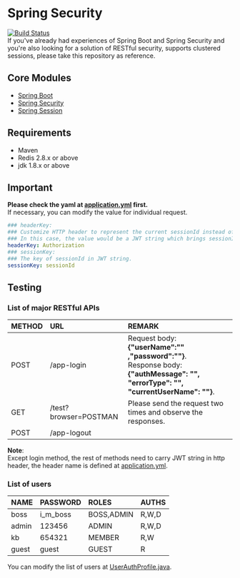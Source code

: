 # Spring Security
[![Build Status](https://travis-ci.org/kb19900709/spring-security.svg?branch=master)](https://travis-ci.org/kb19900709/spring-security)  
If you've already had experiences of Spring Boot and Spring Security and you're also looking for a solution of RESTful security, supports clustered sessions, please take this repository as reference.  

## Core Modules
- [Spring Boot](https://goo.gl/Y4dtTB)
- [Spring Security](https://goo.gl/D9tf7m)
- [Spring Session](https://goo.gl/Apn8T3)

## Requirements
- Maven
- Redis 2.8.x or above
- jdk 1.8.x or above

## Important
**Please check the yaml at [application.yml](https://goo.gl/5aMYRc) first.**  
If necessary, you can modify the value for individual request.
```yaml
### headerKey:
### Customize HTTP header to represent the current sessionId instead of cookies.
### In this case, the value would be a JWT string which brings sessionId.
headerKey: Authorization
### sessionKey:
### The key of sessionId in JWT string.
sessionKey: sessionId
```

## Testing
### List of major RESTful APIs
| METHOD | URL | REMARK |
| :---- | :---- | :---- |
| POST | /app-login | Request body: **{"userName":"" ,"password":""}**.<br>Response body: **{"authMessage": "", "errorType": "", "currentUserName": ""}**. |
| GET | /test?browser=POSTMAN | Please send the request two times and observe the responses. |
| POST | /app-logout |  |

**Note**:  
Except login method, the rest of methods need to carry JWT string in http header, the header name is defined at [application.yml](https://goo.gl/5aMYRc).

### List of users
| NAME | PASSWORD | ROLES | AUTHS |
| :---- | :---- | :---- | :---- |
| boss | i_m_boss | BOSS,ADMIN | R,W,D |
| admin | 123456 | ADMIN | R,W,D |
| kb | 654321 | MEMBER | R,W |
| guest | guest | GUEST | R |  

You can modify the list of users at [UserAuthProfile.java](https://goo.gl/44oKNK).
